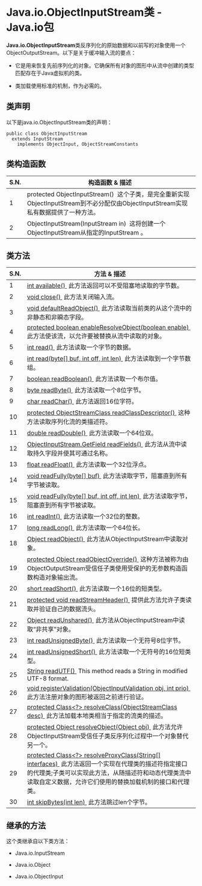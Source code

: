 # Java.io.ObjectInputStream类 - Java.io包

**Java.io.ObjectInputStream**类反序列化的原始数据和以前写的对象使用一个ObjectOutputStream。以下是关于缓冲输入流的要点：

*   它是用来恢复先前序列化的对象。它确保所有对象的图形中从流中创建的类型匹配存在于Java虚拟机的类。

*   类加载使用标准的机制，作为必需的。

## 类声明

以下是java.io.ObjectInputStream类的声明：

```
public class ObjectInputStream
  extends InputStream
    implements ObjectInput, ObjectStreamConstants
```

## 类构造函数

| S.N. | 构造函数 & 描述 |
| --- | --- |
| 1 | protected ObjectInputStream()  这个子类，是完全重新实现ObjectInputStream到不必分配仅由ObjectInputStream实现私有数据提供了一种方法。 |
| 2 | ObjectInputStream(InputStream in)  这将创建一个ObjectInputStream从指定的InputStream 。 |

## 类方法

| S.N. | 方法 & 描述 |
| --- | --- |
| 1 | [int available() ](http://www.yiibai.com/java/io/objectinputstream_available.html) 此方法返回可以不受阻塞地读取的字节数。 |
| 2 | [void close() ](http://www.yiibai.com/java/io/objectinputstream_close.html) 此方法关闭输入流。 |
| 3 | [void defaultReadObject() ](http://www.yiibai.com/java/io/objectinputstream_defaultreadobject.html) 此方法读取当前类的从这个流中的非静态和非瞬态字段。 |
| 4 | [protected boolean enableResolveObject(boolean enable) ](http://www.yiibai.com/java/io/objectinputstream_enableresolveobject.html) 此方法使该流，以允许要被替换从流中读取的对象。 |
| 5 | [int read() ](http://www.yiibai.com/java/io/objectinputstream_read_byte.html) 此方法读取一个字节的数据。 |
| 6 | [int read(byte[] buf, int off, int len) ](http://www.yiibai.com/java/io/objectinputstream_read_byte_len.html) 此方法读取到一个字节数组。 |
| 7 | [boolean readBoolean() ](http://www.yiibai.com/java/io/objectinputstream_readboolean.html) 此方法读取一个布尔值。 |
| 8 | [byte readByte() ](http://www.yiibai.com/java/io/objectinputstream_readbyte.html) 此方法读取一个8位字节。 |
| 9 | [char readChar() ](http://www.yiibai.com/java/io/objectinputstream_readchar.html) 此方法返回16位字符。 |
| 10 | [protected ObjectStreamClass readClassDescriptor() ](http://www.yiibai.com/java/io/objectinputstream_readclassdescriptor.html) 这种方法读取序列化流的类描述符。 |
| 11 | [double readDouble() ](http://www.yiibai.com/java/io/objectinputstream_readdouble.html) 此方法读取一个64位双。 |
| 12 | [ObjectInputStream.GetField readFields() ](http://www.yiibai.com/java/io/objectinputstream_readfields.html) 此方法从流中读取持久字段并使其可通过名称。 |
| 13 | [float readFloat() ](http://www.yiibai.com/java/io/objectinputstream_readfloat.html) 此方法读取一个32位浮点。 |
| 14 | [void readFully(byte[] buf) ](http://www.yiibai.com/java/io/objectinputstream_readfully_byte.html) 此方法读取字节，阻塞直到所有字节被读取。 |
| 15 | [void readFully(byte[] buf, int off, int len) ](http://www.yiibai.com/java/io/objectinputstream_readfully_byte_len.html) 此方法读取字节，阻塞直到所有字节被读取。 |
| 16 | [int readInt() ](http://www.yiibai.com/java/io/objectinputstream_readint.html) 此方法读取一个32位的整数。 |
| 17 | [long readLong() ](http://www.yiibai.com/java/io/objectinputstream_readlong.html) 此方法读取一个64位长。 |
| 18 | [Object readObject() ](http://www.yiibai.com/java/io/objectinputstream_readobject.html) 此方法从ObjectInputStream中读取对象。 |
| 19 | [protected Object readObjectOverride() ](http://www.yiibai.com/java/io/objectinputstream_readobjectoverride.html) 这种方法被称为由ObjectOutputStream受信任子类使用受保护的无参数构造函数构造对象输出流。 |
| 20 | [short readShort() ](http://www.yiibai.com/java/io/objectinputstream_readshort.html) 此方法读取一个16位的短类型。 |
| 21 | [protected void readStreamHeader() ](http://www.yiibai.com/java/io/objectinputstream_readstreamheader.html) 提供此方法允许子类读取并验证自己的数据流头。 |
| 22 | [Object readUnshared() ](http://www.yiibai.com/java/io/objectinputstream_readunshared.html) 此方法从ObjectInputStream中读取“非共享”对象。 |
| 23 | [int readUnsignedByte() ](http://www.yiibai.com/java/io/objectinputstream_readunsignedbyte.html) 此方法读取一个无符号8位字节。 |
| 24 | [int readUnsignedShort() ](http://www.yiibai.com/java/io/objectinputstream_readunsignedshort.html) 此方法读取一个无符号的16位短类型。 |
| 25 | [String readUTF() ](http://www.yiibai.com/java/io/objectinputstream_readutf.html) This method reads a String in modified UTF-8 format. |
| 26 | [void registerValidation(ObjectInputValidation obj, int prio) ](http://www.yiibai.com/java/io/objectinputstream_registervalidation.html) 此方法注册对象的图形被返回之前进行验证。 |
| 27 | [protected Class&lt;?&gt; resolveClass(ObjectStreamClass desc) ](http://www.yiibai.com/java/io/objectinputstream_resolveclass.html) 此方法加载本地类相当于指定的流类的描述。 |
| 28 | [protected Object resolveObject(Object obj) ](http://www.yiibai.com/java/io/objectinputstream_resolveobject.html) 此方法允许ObjectInputStream受信任子类反序列化过程中一个对象替代另一个。 |
| 29 | [protected Class&lt;?&gt; resolveProxyClass(String[] interfaces) ](http://www.yiibai.com/java/io/objectinputstream_resolveproxyclass.html) 此方法返回一个实现在代理类的描述符指定接口的代理类;子类可以实现此方法，从随描述符和动态代理类流中读取自定义数据，允许它们使用的替换加载机制的接口和代理类。 |
| 30 | [int skipBytes(int len) ](http://www.yiibai.com/java/io/objectinputstream_skipbytes.html) 此方法跳过len个字节。 |

## 继承的方法

这个类继承自以下类方法：

*   Java.io.InputStream

*   Java.io.Object

*   Java.io.ObjectInput

